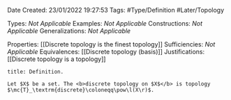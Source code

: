 <div class="topSpace"></div>

Date Created: 23/01/2022 19:27:53
Tags: #Type/Definition #Later/Topology

Types: <i>Not Applicable</i>
Examples: <i>Not Applicable</i> 
Constructions: <i>Not Applicable</i>
Generalizations: <i>Not Applicable</i>

Properties: [[Discrete topology is the finest topology]]
Sufficiencies: <i>Not Applicable</i>
Equivalences: [[Discrete topology (basis)]]
Justifications: [[Discrete topology is a topology]]

``` ad-Definition
title: Definition.

Let $X$ be a set. The <b>discrete topology on $X$</b> is topology $\mc{T}_\textrm{discrete}\coloneqq\pow\l(X\r)$.

```
